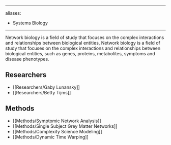 
---
aliases:
  - Systems Biology
---

Network biology is a field of study that focuses on the complex interactions and relationships between biological entities, Network biology is a field of study that focuses on the complex interactions and relationships between biological entities, such as genes, proteins, metabolites, symptoms and disease phenotypes.

## Researchers

  - [[Researchers/Gaby Lunansky]]
  - [[Researchers/Betty Tijms]]
 
## Methods

  - [[Methods/Symptomic Network Analysis]]
  - [[Methods/Single Subject Grey Matter Networks]]
  - [[Methods/Complexity Science Modeling]]
  - [[Methods/Dynamic Time Warping]]

